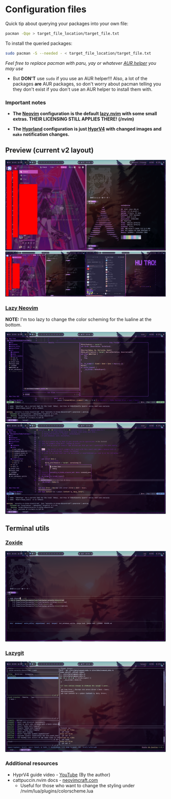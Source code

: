 # Configuration files

Quick tip about querying your packages into your own file:

```sh
pacman -Qqe > target_file_location/target_file.txt
```

To install the queried packages:

```sh
sudo pacman -S --needed - < target_file_location/target_file.txt
```

*Feel free to replace pacman with paru, yay or whatever [AUR helper](https://wiki.archlinux.org/title/AUR_helpers) you may use*
- But __**DON'T**__ use `sudo` if you use an AUR helper!!!
Also, a lot of the packages **are** AUR packages, so don't worry about pacman telling you they don't exist if you don't use an AUR helper to install them with.

### Important notes

- **The [Neovim](https://github.com/neovim/neovim) configuration is the default [lazy.nvim](https://github.com/LazyVim/LazyVim) with some small extras. THEIR LICENSING STILL APPLIES THERE! (/nvim)**

- **The [Hyprland](https://hyprland.org/) configuration is just [HyprV4](https://github.com/soldoestech/hyprv4) with changed images and `mako` notification changes.**

## Preview (current v2 layout)

![One screen preview](images/screenshot-one-screen.png)
![Two screens preview](images/screenshot-two-screens.png)

### [Lazy Neovim](https://github.com/folke/lazy.nvim)

**NOTE:** I'm too lazy to change the color scheming for the lualine at the bottom.

![Treesitter](images/treesitter.png)
![Code testing feature preview](images/code-testing.png)

## Terminal utils

### [Zoxide](https://github.com/ajeetdsouza/zoxide)

![Zoxide preview](images/zoxide.png)

### [Lazygit](https://github.com/jesseduffield/lazygit)

![Lazygit preview](images/lazygit.png)

### Additional resources
- HyprV4 guide video - [YouTube](https://youtu.be/whAi_y_LfEE?si=VjWGe4B-OIfhH2xu) (By the author)
- cattpuccin.nvim docs - [neovimcraft.com](https://neovimcraft.com/plugin/catppuccin/nvim/index.html)
  - Useful for those who want to change the styling under /nvim/lua/plugins/colorscheme.lua
